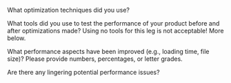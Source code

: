What optimization techniques did you use?

What tools did you use to test the performance of your product before and after optimizations made? Using no tools for this leg is not acceptable! More below.

What performance aspects have been improved (e.g., loading time, file size)?
Please provide numbers, percentages, or letter grades.

Are there any lingering potential performance issues?
